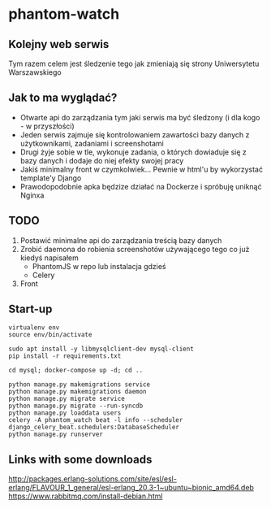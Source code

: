 # phantom-watch

## Kolejny web serwis

Tym razem celem jest śledzenie tego jak zmieniają się strony Uniwersytetu Warszawskiego

## Jak to ma wyglądać?

- Otwarte api do zarządzania tym jaki serwis ma być śledzony (i dla kogo - w przyszłości)
- Jeden serwis zajmuje się kontrolowaniem zawartości bazy danych z użytkownikami, zadaniami i screenshotami
- Drugi żyje sobie w tle, wykonuje zadania, o których dowiaduje się z bazy danych i dodaje do niej efekty swojej pracy
- Jakiś minimalny front w czymkolwiek... Pewnie w html'u by wykorzystać template'y Django
- Prawodopodobnie apka będzize działać na Dockerze i spróbuję uniknąć Nginxa

## TODO

1. Postawić minimalne api do zarządzania treścią bazy danych
1. Zrobić daemona do robienia screenshotów używającego tego co już kiedyś napisałem
    - PhantomJS w repo lub instalacja gdzieś
    - Celery
1. Front

## Start-up

```Shell
virtualenv env
source env/bin/activate

sudo apt install -y libmysqlclient-dev mysql-client
pip install -r requirements.txt

cd mysql; docker-compose up -d; cd ..

python manage.py makemigrations service
python manage.py makemigrations daemon
python manage.py migrate service
python manage.py migrate --run-syncdb
python manage.py loaddata users
celery -A phantom_watch beat -l info --scheduler django_celery_beat.schedulers:DatabaseScheduler
python manage.py runserver
```

## Links with some downloads

http://packages.erlang-solutions.com/site/esl/esl-erlang/FLAVOUR_1_general/esl-erlang_20.3-1~ubuntu~bionic_amd64.deb
https://www.rabbitmq.com/install-debian.html
